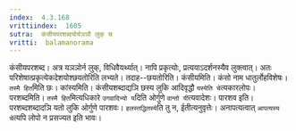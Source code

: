 ```yaml
---
index:  4.3.168
vrittiindex:  1605
sutra:  कंसीयपरशब्दयोर्यञञौ लुक् च
vritti:  balamanorama 
---
```


कंसीयपरशब्द। अत्र यञञोर्न लुक्, विधिवैयर्थ्यात्। नापि प्रकृत्योः, प्रत्ययाऽदर्शनस्यैव लुक्त्वात्। अतः परिशेषात्प्रकृत्येकदेशयोश्छयतोरिति लभ्यते। तदाह--छयतोरिति। कंसीयमिति। कंसो नाम धातुर्लोहविशेषः। `तस्मै हित`मिति छः। कांस्यमिति। कंसीयशब्दाद्यञि छस्य लुकि आदिवृद्धौ `यस्येति चे`त्यकारलोपः। परशब्दमिति। `तस्मै हित`मित्यधिकारे `उगवादिभ्यो य`दिति ओर्गुणे `वान्तो यी`त्यवादेशः। पारशव इति। परशब्दशब्दादञि यतो लुकि ओर्गुणे पारशवः। `हलस्तद्धितस्ये`ति तु न, ईतीत्यनुवृत्तेः। अनापत्यत्वात् `आपत्यस्य चे`त्यपि लोपो न प्रसज्यत इति भावः।

